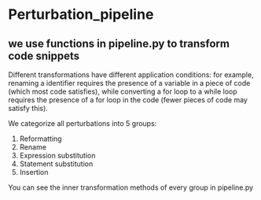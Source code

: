 # Perturbation_pipeline
## we use functions in pipeline.py to transform code snippets
Different transformations have different application conditions: for example, renaming a identifier requires the presence of a variable in a piece of code (which most code satisfies), while converting a for loop to a while loop requires the presence of a for loop in the code (fewer pieces of code may satisfy this).

We categorize all perturbations into 5 groups:  
1. Reformatting  
2. Rename  
3. Expression substitution  
4. Statement substitution  
5. Insertion  

You can see the inner transformation methods of every group in pipeline.py